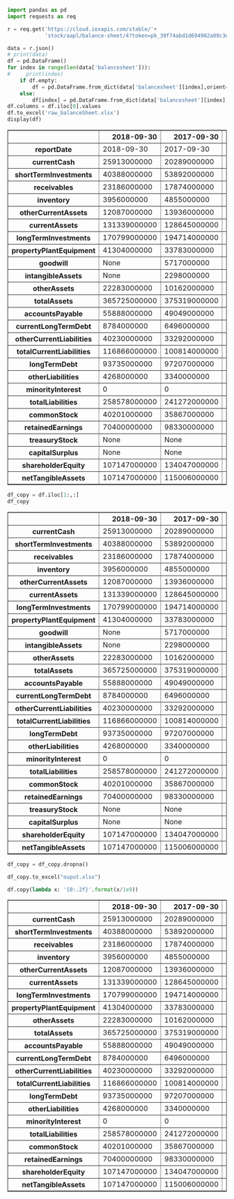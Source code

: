 

```python
import pandas as pd
import requests as req
```


```python
r = req.get('https://cloud.iexapis.com/stable/'+
            'stock/aapl/balance-sheet/4?token=pk_39f74abd1d694902a09c3e8fc811870e&period=annual')
```


```python
data = r.json()
# print(data)
df = pd.DataFrame()
for index in range(len(data['balancesheet'])):
#     print(index)
    if df.empty:
        df = pd.DataFrame.from_dict(data['balancesheet'][index],orient='index')
    else:
        df[index] = pd.DataFrame.from_dict(data['balancesheet'][index],orient='index')
df.columns = df.iloc[0].values
df.to_excel('raw_balanceSheet.xlsx')
display(df)
```


<div>
<style scoped>
    .dataframe tbody tr th:only-of-type {
        vertical-align: middle;
    }

    .dataframe tbody tr th {
        vertical-align: top;
    }

    .dataframe thead th {
        text-align: right;
    }
</style>
<table border="1" class="dataframe">
  <thead>
    <tr style="text-align: right;">
      <th></th>
      <th>2018-09-30</th>
      <th>2017-09-30</th>
      <th>2016-09-30</th>
      <th>2015-09-30</th>
    </tr>
  </thead>
  <tbody>
    <tr>
      <th>reportDate</th>
      <td>2018-09-30</td>
      <td>2017-09-30</td>
      <td>2016-09-30</td>
      <td>2015-09-30</td>
    </tr>
    <tr>
      <th>currentCash</th>
      <td>25913000000</td>
      <td>20289000000</td>
      <td>20484000000</td>
      <td>21120000000</td>
    </tr>
    <tr>
      <th>shortTermInvestments</th>
      <td>40388000000</td>
      <td>53892000000</td>
      <td>46671000000</td>
      <td>20481000000</td>
    </tr>
    <tr>
      <th>receivables</th>
      <td>23186000000</td>
      <td>17874000000</td>
      <td>15754000000</td>
      <td>16849000000</td>
    </tr>
    <tr>
      <th>inventory</th>
      <td>3956000000</td>
      <td>4855000000</td>
      <td>2132000000</td>
      <td>2349000000</td>
    </tr>
    <tr>
      <th>otherCurrentAssets</th>
      <td>12087000000</td>
      <td>13936000000</td>
      <td>8283000000</td>
      <td>15085000000</td>
    </tr>
    <tr>
      <th>currentAssets</th>
      <td>131339000000</td>
      <td>128645000000</td>
      <td>106869000000</td>
      <td>89378000000</td>
    </tr>
    <tr>
      <th>longTermInvestments</th>
      <td>170799000000</td>
      <td>194714000000</td>
      <td>170430000000</td>
      <td>164065000000</td>
    </tr>
    <tr>
      <th>propertyPlantEquipment</th>
      <td>41304000000</td>
      <td>33783000000</td>
      <td>27010000000</td>
      <td>22471000000</td>
    </tr>
    <tr>
      <th>goodwill</th>
      <td>None</td>
      <td>5717000000</td>
      <td>5414000000</td>
      <td>5116000000</td>
    </tr>
    <tr>
      <th>intangibleAssets</th>
      <td>None</td>
      <td>2298000000</td>
      <td>3206000000</td>
      <td>3893000000</td>
    </tr>
    <tr>
      <th>otherAssets</th>
      <td>22283000000</td>
      <td>10162000000</td>
      <td>8757000000</td>
      <td>5556000000</td>
    </tr>
    <tr>
      <th>totalAssets</th>
      <td>365725000000</td>
      <td>375319000000</td>
      <td>321686000000</td>
      <td>290479000000</td>
    </tr>
    <tr>
      <th>accountsPayable</th>
      <td>55888000000</td>
      <td>49049000000</td>
      <td>37294000000</td>
      <td>35490000000</td>
    </tr>
    <tr>
      <th>currentLongTermDebt</th>
      <td>8784000000</td>
      <td>6496000000</td>
      <td>3500000000</td>
      <td>2500000000</td>
    </tr>
    <tr>
      <th>otherCurrentLiabilities</th>
      <td>40230000000</td>
      <td>33292000000</td>
      <td>30107000000</td>
      <td>34121000000</td>
    </tr>
    <tr>
      <th>totalCurrentLiabilities</th>
      <td>116866000000</td>
      <td>100814000000</td>
      <td>79006000000</td>
      <td>80610000000</td>
    </tr>
    <tr>
      <th>longTermDebt</th>
      <td>93735000000</td>
      <td>97207000000</td>
      <td>75427000000</td>
      <td>53463000000</td>
    </tr>
    <tr>
      <th>otherLiabilities</th>
      <td>4268000000</td>
      <td>3340000000</td>
      <td>4285000000</td>
      <td>4789000000</td>
    </tr>
    <tr>
      <th>minorityInterest</th>
      <td>0</td>
      <td>0</td>
      <td>0</td>
      <td>0</td>
    </tr>
    <tr>
      <th>totalLiabilities</th>
      <td>258578000000</td>
      <td>241272000000</td>
      <td>193437000000</td>
      <td>171124000000</td>
    </tr>
    <tr>
      <th>commonStock</th>
      <td>40201000000</td>
      <td>35867000000</td>
      <td>31251000000</td>
      <td>27416000000</td>
    </tr>
    <tr>
      <th>retainedEarnings</th>
      <td>70400000000</td>
      <td>98330000000</td>
      <td>96364000000</td>
      <td>92284000000</td>
    </tr>
    <tr>
      <th>treasuryStock</th>
      <td>None</td>
      <td>None</td>
      <td>None</td>
      <td>None</td>
    </tr>
    <tr>
      <th>capitalSurplus</th>
      <td>None</td>
      <td>None</td>
      <td>None</td>
      <td>None</td>
    </tr>
    <tr>
      <th>shareholderEquity</th>
      <td>107147000000</td>
      <td>134047000000</td>
      <td>128249000000</td>
      <td>119355000000</td>
    </tr>
    <tr>
      <th>netTangibleAssets</th>
      <td>107147000000</td>
      <td>115006000000</td>
      <td>108409000000</td>
      <td>100898000000</td>
    </tr>
  </tbody>
</table>
</div>



```python
df_copy = df.iloc[1:,:]
df_copy
```




<div>
<style scoped>
    .dataframe tbody tr th:only-of-type {
        vertical-align: middle;
    }

    .dataframe tbody tr th {
        vertical-align: top;
    }

    .dataframe thead th {
        text-align: right;
    }
</style>
<table border="1" class="dataframe">
  <thead>
    <tr style="text-align: right;">
      <th></th>
      <th>2018-09-30</th>
      <th>2017-09-30</th>
      <th>2016-09-30</th>
      <th>2015-09-30</th>
    </tr>
  </thead>
  <tbody>
    <tr>
      <th>currentCash</th>
      <td>25913000000</td>
      <td>20289000000</td>
      <td>20484000000</td>
      <td>21120000000</td>
    </tr>
    <tr>
      <th>shortTermInvestments</th>
      <td>40388000000</td>
      <td>53892000000</td>
      <td>46671000000</td>
      <td>20481000000</td>
    </tr>
    <tr>
      <th>receivables</th>
      <td>23186000000</td>
      <td>17874000000</td>
      <td>15754000000</td>
      <td>16849000000</td>
    </tr>
    <tr>
      <th>inventory</th>
      <td>3956000000</td>
      <td>4855000000</td>
      <td>2132000000</td>
      <td>2349000000</td>
    </tr>
    <tr>
      <th>otherCurrentAssets</th>
      <td>12087000000</td>
      <td>13936000000</td>
      <td>8283000000</td>
      <td>15085000000</td>
    </tr>
    <tr>
      <th>currentAssets</th>
      <td>131339000000</td>
      <td>128645000000</td>
      <td>106869000000</td>
      <td>89378000000</td>
    </tr>
    <tr>
      <th>longTermInvestments</th>
      <td>170799000000</td>
      <td>194714000000</td>
      <td>170430000000</td>
      <td>164065000000</td>
    </tr>
    <tr>
      <th>propertyPlantEquipment</th>
      <td>41304000000</td>
      <td>33783000000</td>
      <td>27010000000</td>
      <td>22471000000</td>
    </tr>
    <tr>
      <th>goodwill</th>
      <td>None</td>
      <td>5717000000</td>
      <td>5414000000</td>
      <td>5116000000</td>
    </tr>
    <tr>
      <th>intangibleAssets</th>
      <td>None</td>
      <td>2298000000</td>
      <td>3206000000</td>
      <td>3893000000</td>
    </tr>
    <tr>
      <th>otherAssets</th>
      <td>22283000000</td>
      <td>10162000000</td>
      <td>8757000000</td>
      <td>5556000000</td>
    </tr>
    <tr>
      <th>totalAssets</th>
      <td>365725000000</td>
      <td>375319000000</td>
      <td>321686000000</td>
      <td>290479000000</td>
    </tr>
    <tr>
      <th>accountsPayable</th>
      <td>55888000000</td>
      <td>49049000000</td>
      <td>37294000000</td>
      <td>35490000000</td>
    </tr>
    <tr>
      <th>currentLongTermDebt</th>
      <td>8784000000</td>
      <td>6496000000</td>
      <td>3500000000</td>
      <td>2500000000</td>
    </tr>
    <tr>
      <th>otherCurrentLiabilities</th>
      <td>40230000000</td>
      <td>33292000000</td>
      <td>30107000000</td>
      <td>34121000000</td>
    </tr>
    <tr>
      <th>totalCurrentLiabilities</th>
      <td>116866000000</td>
      <td>100814000000</td>
      <td>79006000000</td>
      <td>80610000000</td>
    </tr>
    <tr>
      <th>longTermDebt</th>
      <td>93735000000</td>
      <td>97207000000</td>
      <td>75427000000</td>
      <td>53463000000</td>
    </tr>
    <tr>
      <th>otherLiabilities</th>
      <td>4268000000</td>
      <td>3340000000</td>
      <td>4285000000</td>
      <td>4789000000</td>
    </tr>
    <tr>
      <th>minorityInterest</th>
      <td>0</td>
      <td>0</td>
      <td>0</td>
      <td>0</td>
    </tr>
    <tr>
      <th>totalLiabilities</th>
      <td>258578000000</td>
      <td>241272000000</td>
      <td>193437000000</td>
      <td>171124000000</td>
    </tr>
    <tr>
      <th>commonStock</th>
      <td>40201000000</td>
      <td>35867000000</td>
      <td>31251000000</td>
      <td>27416000000</td>
    </tr>
    <tr>
      <th>retainedEarnings</th>
      <td>70400000000</td>
      <td>98330000000</td>
      <td>96364000000</td>
      <td>92284000000</td>
    </tr>
    <tr>
      <th>treasuryStock</th>
      <td>None</td>
      <td>None</td>
      <td>None</td>
      <td>None</td>
    </tr>
    <tr>
      <th>capitalSurplus</th>
      <td>None</td>
      <td>None</td>
      <td>None</td>
      <td>None</td>
    </tr>
    <tr>
      <th>shareholderEquity</th>
      <td>107147000000</td>
      <td>134047000000</td>
      <td>128249000000</td>
      <td>119355000000</td>
    </tr>
    <tr>
      <th>netTangibleAssets</th>
      <td>107147000000</td>
      <td>115006000000</td>
      <td>108409000000</td>
      <td>100898000000</td>
    </tr>
  </tbody>
</table>
</div>




```python
df_copy = df_copy.dropna()
```


```python
df_copy.to_excel("ouput.xlsx")
```


```python
df.copy(lambda x: '{0:.2f}'.format(x/1e9))
```


<div>
<style scoped>
    .dataframe tbody tr th:only-of-type {
        vertical-align: middle;
    }

    .dataframe tbody tr th {
        vertical-align: top;
    }

    .dataframe thead th {
        text-align: right;
    }
</style>
<table border="1" class="dataframe">
  <thead>
    <tr style="text-align: right;">
      <th></th>
      <th>2018-09-30</th>
      <th>2017-09-30</th>
      <th>2016-09-30</th>
      <th>2015-09-30</th>
    </tr>
  </thead>
  <tbody>
    <tr>
      <th>currentCash</th>
      <td>25913000000</td>
      <td>20289000000</td>
      <td>20484000000</td>
      <td>21120000000</td>
    </tr>
    <tr>
      <th>shortTermInvestments</th>
      <td>40388000000</td>
      <td>53892000000</td>
      <td>46671000000</td>
      <td>20481000000</td>
    </tr>
    <tr>
      <th>receivables</th>
      <td>23186000000</td>
      <td>17874000000</td>
      <td>15754000000</td>
      <td>16849000000</td>
    </tr>
    <tr>
      <th>inventory</th>
      <td>3956000000</td>
      <td>4855000000</td>
      <td>2132000000</td>
      <td>2349000000</td>
    </tr>
    <tr>
      <th>otherCurrentAssets</th>
      <td>12087000000</td>
      <td>13936000000</td>
      <td>8283000000</td>
      <td>15085000000</td>
    </tr>
    <tr>
      <th>currentAssets</th>
      <td>131339000000</td>
      <td>128645000000</td>
      <td>106869000000</td>
      <td>89378000000</td>
    </tr>
    <tr>
      <th>longTermInvestments</th>
      <td>170799000000</td>
      <td>194714000000</td>
      <td>170430000000</td>
      <td>164065000000</td>
    </tr>
    <tr>
      <th>propertyPlantEquipment</th>
      <td>41304000000</td>
      <td>33783000000</td>
      <td>27010000000</td>
      <td>22471000000</td>
    </tr>
    <tr>
      <th>otherAssets</th>
      <td>22283000000</td>
      <td>10162000000</td>
      <td>8757000000</td>
      <td>5556000000</td>
    </tr>
    <tr>
      <th>totalAssets</th>
      <td>365725000000</td>
      <td>375319000000</td>
      <td>321686000000</td>
      <td>290479000000</td>
    </tr>
    <tr>
      <th>accountsPayable</th>
      <td>55888000000</td>
      <td>49049000000</td>
      <td>37294000000</td>
      <td>35490000000</td>
    </tr>
    <tr>
      <th>currentLongTermDebt</th>
      <td>8784000000</td>
      <td>6496000000</td>
      <td>3500000000</td>
      <td>2500000000</td>
    </tr>
    <tr>
      <th>otherCurrentLiabilities</th>
      <td>40230000000</td>
      <td>33292000000</td>
      <td>30107000000</td>
      <td>34121000000</td>
    </tr>
    <tr>
      <th>totalCurrentLiabilities</th>
      <td>116866000000</td>
      <td>100814000000</td>
      <td>79006000000</td>
      <td>80610000000</td>
    </tr>
    <tr>
      <th>longTermDebt</th>
      <td>93735000000</td>
      <td>97207000000</td>
      <td>75427000000</td>
      <td>53463000000</td>
    </tr>
    <tr>
      <th>otherLiabilities</th>
      <td>4268000000</td>
      <td>3340000000</td>
      <td>4285000000</td>
      <td>4789000000</td>
    </tr>
    <tr>
      <th>minorityInterest</th>
      <td>0</td>
      <td>0</td>
      <td>0</td>
      <td>0</td>
    </tr>
    <tr>
      <th>totalLiabilities</th>
      <td>258578000000</td>
      <td>241272000000</td>
      <td>193437000000</td>
      <td>171124000000</td>
    </tr>
    <tr>
      <th>commonStock</th>
      <td>40201000000</td>
      <td>35867000000</td>
      <td>31251000000</td>
      <td>27416000000</td>
    </tr>
    <tr>
      <th>retainedEarnings</th>
      <td>70400000000</td>
      <td>98330000000</td>
      <td>96364000000</td>
      <td>92284000000</td>
    </tr>
    <tr>
      <th>shareholderEquity</th>
      <td>107147000000</td>
      <td>134047000000</td>
      <td>128249000000</td>
      <td>119355000000</td>
    </tr>
    <tr>
      <th>netTangibleAssets</th>
      <td>107147000000</td>
      <td>115006000000</td>
      <td>108409000000</td>
      <td>100898000000</td>
    </tr>
  </tbody>
</table>
</div>



```python

```
